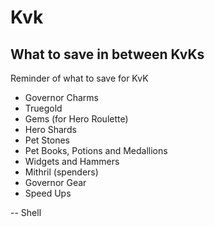 # Kvk

## What to save in between KvKs

Reminder of what to save for KvK

- Governor Charms
- Truegold
- Gems (for Hero Roulette)
- Hero Shards
- Pet Stones
- Pet Books, Potions and Medallions
- Widgets and Hammers
- Mithril (spenders)
- Governor Gear
- Speed Ups

-- Shell

